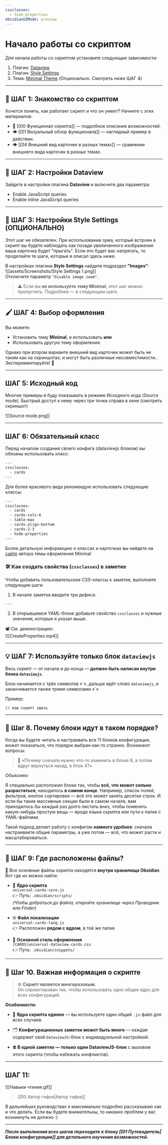 ```yaml
---
cssclasses:
  - hide-properties
obsidianUIMode: preview
---
```

# Начало работы со скриптом
Для начала работы со скриптом установите следующие зависимости:

1. Плагин: [Dataview](obsidian://show-plugin?id=dataview)  
2. Плагин: [Style Settings](obsidian://show-plugin?id=obsidian-style-settings)  
3. Тема: [Minimal Theme](https://github.com/kepano/obsidian-minimal) (Опционально. Смотреть ниже ШАГ 4)

---
## 🧭 **ШАГ 1: Знакомство со скриптом**

Хочется понять, как работает скрипт и что он умеет? Начните с этих материалов:

- 📄 [[00 Функционал скрипта]] — подробное описание возможностей.
- 👁️ [[01 Визуальный обзор функционала]] — наглядный пример в действии.
- 👁️ [[04 Внешний вид карточек в разных темах]] — сравнение внешнего вида карточек в разных темах.

---
## 🧩 **ШАГ 2: Настройки Dataview**

Зайдите в настройки плагина **Dataview** и включите два параметра:
- Enable JavaScript queries  
- Enable inline JavaScript queries

---

## 🎨 **ШАГ 3: Настройки Style Settings (ОПЦИОНАЛЬНО)**

Этот шаг не обязателен. При использовании зума, который встроен в скрипт вы будете наблюдать как позади увеличенного изображения ваша карточка будет "прыгать". Если это будет вас напрягать, то проделайте те шаги, которые я описал здесь ниже.

В настройках плагина **Style Settings** найдите подраздел **"Images"**:  
![[assets/Screenshots/Style Settings 1.png]]  
Отключите параметр `"Disable image zoom"`.

> ⚠️ Если вы **не используете тему Minimal**, этот шаг можно пропустить. Подробнее — в следующем шаге.

---

## 🖌️ **ШАГ 4: Выбор оформления**

Вы можете:
- Установить тему **Minimal**, и использовать **или**
- Использовать другую тему оформления.

Однако при втором варианте внешний вид карточек может быть не таким как на скриншотах, и могут быть различные несовместимости.. Экспериментируйте! 🧪

---
## **ШАГ 5: Исходный код**

Многие примеры я буду показывать в режиме Исходного кода (Source mode).
Быстрый доступ к нему через три точки справа в окне (смотреть скриншот)


![[Source mode.png]]

---
## **ШАГ 6: Обязательный класс**

Перед началом создания своего конфига (dataviewjs блоком) вы обязаны использовать класс:

```css
---
cssclasses:
  - cards
---
```

Для более красивого вида рекомендую использовать следующие классы:
```css
---
cssclasses:
  - cards
  - cards-cols-6
  - table-max
  - cards-align-bottom
  - cards-2-3
  - hide-properties
---
```

Более детальную информацию о классах и карточках вы найдете на [сайте](https://minimal.guide/features/helper-classes) автора темы оформления Minimal

### 🛠 Как создать свойства (`cssclasses`) в заметке

Чтобы добавить пользовательские CSS-классы к заметке, выполните следующие шаги:

1. В начале заметки введите три дефиса:
```text
---
```

2. В открывшемся YAML-блоке добавьте свойство `cssclasses` и нужные значения, которые я указал выше.

📽️ См. демонстрацию:  
![[CreateProperties.mp4]]

---
## 💡 **ШАГ 7: Используйте только блок** `dataviewjs`

Весь скрипт — от начала и до конца — **должен быть написан внутри блока `dataviewjs`**.

Блок начинается с трёх символов «\`», дальше идёт слово `dataviewjs`, и заканчивается также тремя символами «\`»

Пример:

```Dataviewjs
// ваш скрипт здесь
```


---
## 🧩 **Шаг 8. Почему блоки идут в таком порядке?**

Когда вы будете читать и настраивать все 11 блоков конфигурации, может показаться, что порядок выбран как-то странно. Возникают вопросы:

> 🧐 «Почему сначала нужно что-то изменить в блоке 8, а потом вдруг вернуться назад, в блок 4?»

Объясняю:

Я специально расположил блоки так, чтобы **всё, что может сильно разрастаться**, находилось **в самом конце**. Например, список полей, фильтров, кнопок сортировки — всё это может занять десятки строк. И если бы такие массивные секции были в самом начале, вам приходилось бы каждый раз долго листать вниз, чтобы поменять какую-нибудь простую вещь — вроде языка скрипта или пути к папке с YAML-файлами.

Такой подход делает работу с конфигом **намного удобнее**: сначала настраиваете общие параметры, а уже потом — всё, что может расти и масштабироваться.

---
## 📁 **ШАГ 9: Где расположены файлы?**

🔧 Все основные файлы скрипта находятся **внутри хранилища Obsidian**. Вот где их можно найти:

- 🧠 **Ядро скрипта**  
    `universal-cards-core.js`  
    👉 Путь: `.obsidian/scripts/`  
    _(Чтобы добраться до файла, откройте хранилище через Проводник или Finder)_
    
- 🌐 **Файл локализации**  
    `universal-cards-lang.js`  
    👉 Расположен **рядом с ядром**, в той же папке
    
- 🎨 **Основной стиль оформления**  
    `[CARDS]universal-dataview-cards.css`  
    👉 Путь: `.obsidian/snippets/`


---
## 🧩 **Шаг 10. Важная информация о скрипте**

> ⚙️ **Скрипт является многоразовым.**  
> Он спроектирован так, чтобы использовать одно общее ядро для всех конфигураций.

**Особенности:**

- 📁 **Ядро скрипта единое** — вы используете один общий `.js`-файл для всех случаев.
    
- 🗂️ **Конфигурационных заметок может быть много** — каждая содержит свой `DataviewJS`-блок с индивидуальной настройкой.
    
- ⛔ **В одной заметке — только один DataviewJS-блок** с вызовом этого скрипта (чтобы избежать конфликтов).

---
## **ШАГ 11:**

![[Навыки чтения.gif]]

> [[00 Автор гифки|Автор гифки]]

В дальнейших руководствах я максимально подробно рассказываю как и что делать. Если вы будете внимательны, то никаких проблем у вас возникнуть не должно :) 

---

***После выполнения всех шагов переходите к блоку [[01 Путеводитель|Блоки конфигурации]] для детального изучения возможностей.***

